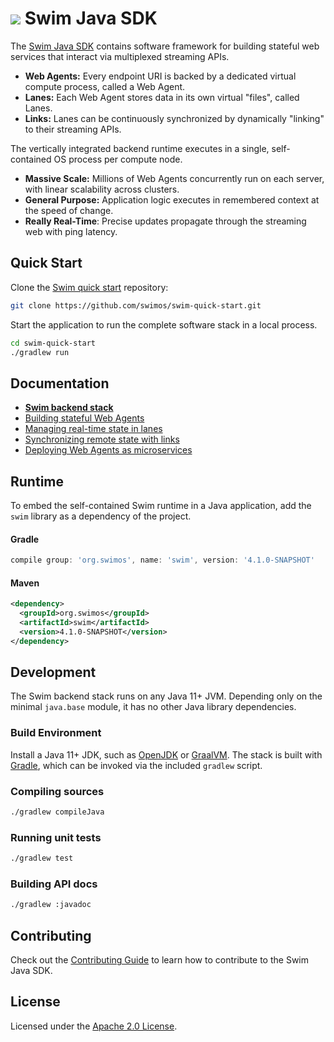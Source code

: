 # <a href="https://www.swimos.org"><img src="https://docs.swimos.org/readme/breach-marlin-blue-wide.svg"></a> Swim Java SDK

The [Swim Java SDK][backend] contains software framework for building stateful
web services that interact via multiplexed streaming APIs.

- **Web Agents:** Every endpoint URI is backed by a dedicated virtual compute
  process, called a Web Agent.
- **Lanes:** Each Web Agent stores data in its own virtual "files", called Lanes.
- **Links:** Lanes can be continuously synchronized by dynamically "linking"
  to their streaming APIs.

The vertically integrated backend runtime executes in a single, self-contained
OS process per compute node.

- **Massive Scale:** Millions of Web Agents concurrently run on each server,
  with linear scalability across clusters.
- **General Purpose:** Application logic executes in remembered context at
  the speed of change.
- **Really Real-Time**: Precise updates propagate through the streaming web
  with ping latency.

## Quick Start

Clone the [Swim quick start](https://github.com/swimos/swim-quick-start)
repository:

```sh
git clone https://github.com/swimos/swim-quick-start.git
```

Start the application to run the complete software stack in a local process.

```sh
cd swim-quick-start
./gradlew run
```

## Documentation

- **[Swim backend stack][backend]**
- [Building stateful Web Agents][web-agents]
- [Managing real-time state in lanes][lanes]
- [Synchronizing remote state with links][links]
- [Deploying Web Agents as microservices][planes]

## Runtime

To embed the self-contained Swim runtime in a Java application,
add the `swim` library as a dependency of the project.

#### Gradle

```groovy
compile group: 'org.swimos', name: 'swim', version: '4.1.0-SNAPSHOT'
```

#### Maven

```xml
<dependency>
  <groupId>org.swimos</groupId>
  <artifactId>swim</artifactId>
  <version>4.1.0-SNAPSHOT</version>
</dependency>
```

## Development

The Swim backend stack runs on any Java 11+ JVM. Depending only on the minimal
`java.base` module, it has no other Java library dependencies.

### Build Environment

Install a Java 11+ JDK, such as [OpenJDK][openjdk] or [GraalVM][graalvm].
The stack is built with [Gradle][gradle], which can be invoked via the
included `gradlew` script.

### Compiling sources

```sh
./gradlew compileJava
```

### Running unit tests

```sh
./gradlew test
```

### Building API docs

```sh
./gradlew :javadoc
```

## Contributing

Check out the [Contributing Guide][contributing] to learn how to contribute
to the Swim Java SDK.

## License

Licensed under the [Apache 2.0 License][license].

[backend]: https://www.swimos.org/backend
[web-agents]: https://www.swimos.org/backend/web-agents
[lanes]: https://www.swimos.org/backend/lanes
[links]: https://www.swimos.org/backend/links
[planes]: https://www.swimos.org/backend/planes
[openjdk]: https://openjdk.java.net
[graalvm]: https://www.graalvm.org/downloads/
[gradle]: https://gradle.org
[contributing]: CONTRIBUTING.md
[license]: LICENSE
